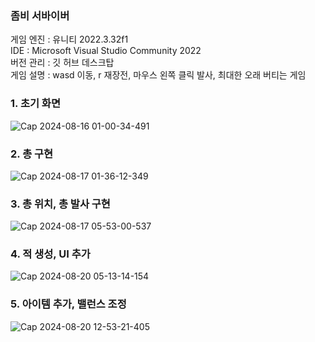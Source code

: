 ### 좀비 서바이버  
게임 엔진 : 유니티 2022.3.32f1  
IDE : Microsoft Visual Studio Community 2022  
버전 관리 : 깃 허브 데스크탑  
게임 설명 : wasd 이동, r 재장전, 마우스 왼쪽 클릭 발사, 최대한 오래 버티는 게임  

### 1. 초기 화면
![Cap 2024-08-16 01-00-34-491](https://github.com/user-attachments/assets/2b9ef6b7-2f62-4146-b55d-dbe0cf2df605)

### 2. 총 구현
![Cap 2024-08-17 01-36-12-349](https://github.com/user-attachments/assets/afda2663-56a8-4992-893f-e8e5371556b7)

### 3. 총 위치, 총 발사 구현
![Cap 2024-08-17 05-53-00-537](https://github.com/user-attachments/assets/82f42125-43e7-4930-b18d-500675e8d943)

### 4. 적 생성, UI 추가
![Cap 2024-08-20 05-13-14-154](https://github.com/user-attachments/assets/96d9e82b-5c8e-4ec7-95b0-1fc6e5f81c4c)

### 5. 아이템 추가, 밸런스 조정
![Cap 2024-08-20 12-53-21-405](https://github.com/user-attachments/assets/1ff89b60-bda3-4004-8e81-4f78372ed717)